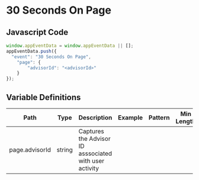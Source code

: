 # 30 Seconds On Page

### 

## Javascript Code
```js
window.appEventData = window.appEventData || [];
appEventData.push({
  "event": "30 Seconds On Page",
    "page": {
        "advisorId": "<advisorId>"
    }
});
```

## Variable Definitions

|Path|Type|Description|Example|Pattern|Min Length|Max Length|Minimum|Maximum|Multiple Of|
| --- | --- | --- | --- | --- | --- | --- | --- | --- | --- |
|page.advisorId|string|Captures the Advisor ID asssociated with user activity||||||||




